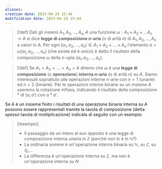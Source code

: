 ```yaml
---
aliases: 
creation date: 2023-04-29 15:44
modification date: 2023-04-29 15:44
---
```


> [!def]
> Dati gli insiemi $A_{1},A_{2},\dots ,A_{n},A$ una funzione $\omega : A_{1} \times A_{2} \times \dots A_{n} \to A$ si dice **legge di composizione $n$-aria** (o di arità $n$) di $A_{1},A_{2},\dots,A_{n}$ a valori in $A$. Per ogni $(a_{1},a_{2},\dots,a_{n}) \in A_{1} \times A_{2} \times \dots \times A_{n}$ l'elemento $a = \omega(a_{1},a_{2},\dots,a_{n})$ (che esiste ed è unico) è detto il risultato della composizione $\omega$ della $n$-upla ($a_{1},a_{2},\dots,a_{n}$).

> [!def]
> Se $A_{1} = A_{2} = \dots = A_{n} = A$ diremo che $\omega$ è una **legge di composizione** (o **operazione**) **interna $n$-aria** (o di arità $n$) su $A$.
> Siamo interessati soprattuto alle operazioni interne $n$-arie con $n = 1$ (unarie) ed $n = 2$ (binarie). Per le operazioni interne binarie su un insieme $A$ useremo la notazione infissa, indicando il risultato della composizione $*$ di $(a,a')$ con $a * a'$.

Se $A$ è un insieme finito i risultati di una operazione binaria interna su $A$ possono essere rappresentati tramite la tavola di composizione (detta spesso tavola di moltiplicazione) indicata di seguito con un esempio:

>[!esempio]
>- Il passaggio da un intero al suo opposto è una legge di composizione interna unaria in $\mathbb{Z}$ (perchè non lo è in $\mathbb{N}$?)
>- La ordinaria somme è un'operazione interna binaria su $\mathbb{N}$, su $\mathbb{Z}$, su $\mathbb{Q}$,...
>- La differenza è un'operazione interna su $\mathbb{Z}$, ma non è un'operazione interna su $N$
